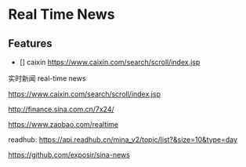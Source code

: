 # Real Time News

## Features

- [] caixin <https://www.caixin.com/search/scroll/index.jsp>

实时新闻 real-time news

<https://www.caixin.com/search/scroll/index.jsp>

<http://finance.sina.com.cn/7x24/>

<https://www.zaobao.com/realtime>

readhub: <https://api.readhub.cn/mina_v2/topic/list?&size=10&type=day>

<https://github.com/exposir/sina-news>
